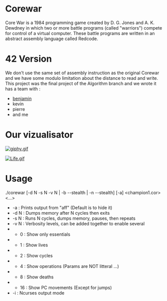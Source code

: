 Corewar
======

Core War is a 1984 programming game created by D. G. Jones and A. K. Dewdney in which two or more battle programs (called "warriors") compete for control of a virtual computer.
These battle programs are written in an abstract assembly language called Redcode.

42 Version
======

We don't use the same set of assembly instruction as the original Corewar and we have some modulo limitation about the distance to read and write.
This project was the final project of the Algorithm branch and we wrote it has a team with :
* [benjamin](https://github.com/bduron)
* kevin
* pierre
* and me

Our vizualisator
======

[![giphy.gif](https://s17.postimg.org/awlzc9xz3/giphy.gif)](https://postimg.org/image/qi3aw89x7/)

[![Life.gif](https://s10.postimg.org/a62mdfz61/giphy_1.gif)](https://postimg.org/image/h9aht24lh/)

Usage
======

./corewar [-d N -s N -v N | -b --stealth | -n --stealth] [-a] <champion1.cor> <...>
* -a        : Prints output from "aff" (Default is to hide it)
* -d N      : Dumps memory after N cycles then exits
* -s N      : Runs N cycles, dumps memory, pauses, then repeats
* -v N      : Verbosity levels, can be added together to enable several
 * - 0 : Show only essentials
 * - 1 : Show lives
 * - 2 : Show cycles
 * - 4 : Show operations (Params are NOT litteral ...)
 * - 8 : Show deaths
 * - 16 : Show PC movements (Except for jumps)
* -i        : Ncurses output mode

